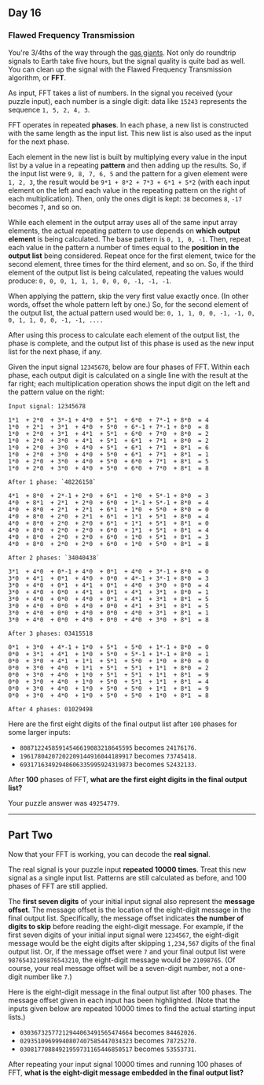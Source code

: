 ## Day 16

### Flawed Frequency Transmission

You're 3/4ths of the way through the [gas giants](https://en.wikipedia.org/wiki/Gas_giant). Not 
only do roundtrip signals to Earth take five hours, but the signal quality is quite bad as well. You 
can clean up the signal with the Flawed Frequency Transmission algorithm, or **FFT**.

As input, FFT takes a list of numbers. In the signal you received (your puzzle input), each number 
is a single digit: data like `15243` represents the sequence `1, 5, 2, 4, 3`.

FFT operates in repeated **phases**. In each phase, a new list is constructed with the same 
length as the input list. This new list is also used as the input for the next phase.

Each element in the new list is built by multiplying every value in the input list by a value in a 
repeating **pattern** and then adding up the results. So, if the input list were `9, 8, 7, 6, 5` 
and the pattern for a given element were `1, 2, 3`, the result would be 
`9*1 + 8*2 + 7*3 + 6*1 + 5*2` (with each input element on the left and each value in the 
repeating pattern on the right of each multiplication). Then, only the ones digit is kept: 
`38` becomes `8`, `-17` becomes `7`, and so on.

While each element in the output array uses all of the same input array elements, the actual 
repeating pattern to use depends on **which output element** is being calculated. The base 
pattern is `0, 1, 0, -1`. Then, repeat each value in the pattern a number of times equal to the 
**position in the output list** being considered. Repeat once for the first element, twice for 
the second element, three times for the third element, and so on. So, if the third element of the 
output list is being calculated, repeating the values would produce: 
`0, 0, 0, 1, 1, 1, 0, 0, 0, -1, -1, -1`.

When applying the pattern, skip the very first value exactly once. (In other words, offset the 
whole pattern left by one.) So, for the second element of the output list, the actual pattern 
used would be: `0, 1, 1, 0, 0, -1, -1, 0, 0, 1, 1, 0, 0, -1, -1, ....`

After using this process to calculate each element of the output list, the phase is complete, and 
the output list of this phase is used as the new input list for the next phase, if any.

Given the input signal `12345678`, below are four phases of FFT. Within each phase, each output 
digit is calculated on a single line with the result at the far right; each multiplication operation 
shows the input digit on the left and the pattern value on the right:

```
Input signal: 12345678

1*1  + 2*0  + 3*-1 + 4*0  + 5*1  + 6*0  + 7*-1 + 8*0  = 4
1*0  + 2*1  + 3*1  + 4*0  + 5*0  + 6*-1 + 7*-1 + 8*0  = 8
1*0  + 2*0  + 3*1  + 4*1  + 5*1  + 6*0  + 7*0  + 8*0  = 2
1*0  + 2*0  + 3*0  + 4*1  + 5*1  + 6*1  + 7*1  + 8*0  = 2
1*0  + 2*0  + 3*0  + 4*0  + 5*1  + 6*1  + 7*1  + 8*1  = 6
1*0  + 2*0  + 3*0  + 4*0  + 5*0  + 6*1  + 7*1  + 8*1  = 1
1*0  + 2*0  + 3*0  + 4*0  + 5*0  + 6*0  + 7*1  + 8*1  = 5
1*0  + 2*0  + 3*0  + 4*0  + 5*0  + 6*0  + 7*0  + 8*1  = 8

After 1 phase: `48226158`

4*1  + 8*0  + 2*-1 + 2*0  + 6*1  + 1*0  + 5*-1 + 8*0  = 3
4*0  + 8*1  + 2*1  + 2*0  + 6*0  + 1*-1 + 5*-1 + 8*0  = 4
4*0  + 8*0  + 2*1  + 2*1  + 6*1  + 1*0  + 5*0  + 8*0  = 0
4*0  + 8*0  + 2*0  + 2*1  + 6*1  + 1*1  + 5*1  + 8*0  = 4
4*0  + 8*0  + 2*0  + 2*0  + 6*1  + 1*1  + 5*1  + 8*1  = 0
4*0  + 8*0  + 2*0  + 2*0  + 6*0  + 1*1  + 5*1  + 8*1  = 4
4*0  + 8*0  + 2*0  + 2*0  + 6*0  + 1*0  + 5*1  + 8*1  = 3
4*0  + 8*0  + 2*0  + 2*0  + 6*0  + 1*0  + 5*0  + 8*1  = 8

After 2 phases: `34040438`

3*1  + 4*0  + 0*-1 + 4*0  + 0*1  + 4*0  + 3*-1 + 8*0  = 0
3*0  + 4*1  + 0*1  + 4*0  + 0*0  + 4*-1 + 3*-1 + 8*0  = 3
3*0  + 4*0  + 0*1  + 4*1  + 0*1  + 4*0  + 3*0  + 8*0  = 4
3*0  + 4*0  + 0*0  + 4*1  + 0*1  + 4*1  + 3*1  + 8*0  = 1
3*0  + 4*0  + 0*0  + 4*0  + 0*1  + 4*1  + 3*1  + 8*1  = 5
3*0  + 4*0  + 0*0  + 4*0  + 0*0  + 4*1  + 3*1  + 8*1  = 5
3*0  + 4*0  + 0*0  + 4*0  + 0*0  + 4*0  + 3*1  + 8*1  = 1
3*0  + 4*0  + 0*0  + 4*0  + 0*0  + 4*0  + 3*0  + 8*1  = 8

After 3 phases: 03415518

0*1  + 3*0  + 4*-1 + 1*0  + 5*1  + 5*0  + 1*-1 + 8*0  = 0
0*0  + 3*1  + 4*1  + 1*0  + 5*0  + 5*-1 + 1*-1 + 8*0  = 1
0*0  + 3*0  + 4*1  + 1*1  + 5*1  + 5*0  + 1*0  + 8*0  = 0
0*0  + 3*0  + 4*0  + 1*1  + 5*1  + 5*1  + 1*1  + 8*0  = 2
0*0  + 3*0  + 4*0  + 1*0  + 5*1  + 5*1  + 1*1  + 8*1  = 9
0*0  + 3*0  + 4*0  + 1*0  + 5*0  + 5*1  + 1*1  + 8*1  = 4
0*0  + 3*0  + 4*0  + 1*0  + 5*0  + 5*0  + 1*1  + 8*1  = 9
0*0  + 3*0  + 4*0  + 1*0  + 5*0  + 5*0  + 1*0  + 8*1  = 8

After 4 phases: 01029498
```

Here are the first eight digits of the final output list after `100` phases for some larger inputs:

- `80871224585914546619083218645595` becomes `24176176`.
- `19617804207202209144916044189917` becomes `73745418`.
- `69317163492948606335995924319873` becomes `52432133`.

After **100** phases of FFT, **what are the first eight digits in the final output list?**

Your puzzle answer was `49254779`.

---

## Part Two

Now that your FFT is working, you can decode the **real signal**.

The real signal is your puzzle input **repeated 10000 times**. Treat this new signal as a single 
input list. Patterns are still calculated as before, and 100 phases of FFT are still applied.

The **first seven digits** of your initial input signal also represent the **message offset**. The 
message offset is the location of the eight-digit message in the final output list. Specifically, 
the message offset indicates **the number of digits to skip** before reading the eight-digit 
message. For example, if the first seven digits of your initial input signal were `1234567`, the 
eight-digit message would be the eight digits after skipping `1,234,567` digits of the final output 
list. Or, if the message offset were `7` and your final output list were `98765432109876543210`, 
the eight-digit message would be `21098765`. (Of course, your real message offset will be a 
seven-digit number, not a one-digit number like `7`.)

Here is the eight-digit message in the final output list after 100 phases. The message offset given 
in each input has been highlighted. (Note that the inputs given below are repeated 10000 times 
to find the actual starting input lists.)

- `03036732577212944063491565474664` becomes `84462026`.
- `02935109699940807407585447034323` becomes `78725270`.
- `03081770884921959731165446850517` becomes `53553731`.

After repeating your input signal 10000 times and running 100 phases of FFT, **what is the 
eight-digit message embedded in the final output list?**


